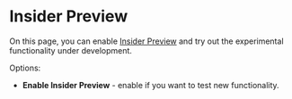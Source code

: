 # Insider Preview
 
On this page, you can enable [Insider Preview](../../../../insider-preview) and try out the experimental functionality under development.
    
Options:
   
- **Enable Insider Preview** - enable if you want to test new functionality.
